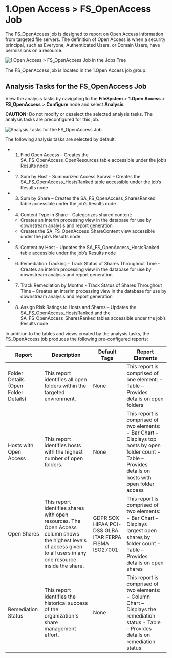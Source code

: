# 1.Open Access > FS_OpenAccess Job

The FS_OpenAccess job is designed to report on Open Access information from targeted file servers.
The definition of Open Access is when a security principal, such as Everyone, Authenticated Users,
or Domain Users, have permissions on a resource.

![1.Open Access > FS_OpenAccess Job in the Jobs Tree](/img/product_docs/accessanalyzer/11.6/accessanalyzer/solutions/filesystem/openaccessjobstree.webp)

The FS_OpenAccess job is located in the 1.Open Access job group.

## Analysis Tasks for the FS_OpenAccess Job

View the analysis tasks by navigating to the **FileSystem** > **1.Open Access** >
**FS_OpenAccess** > **Configure** node and select **Analysis**.

**CAUTION:** Do not modify or deselect the selected analysis tasks. The analysis tasks are
preconfigured for this job.

![Analysis Tasks for the FS_OpenAccess Job](/img/product_docs/accessanalyzer/11.6/accessanalyzer/solutions/filesystem/openaccessanalysis.webp)

The following analysis tasks are selected by default:

-   1. Find Open Access – Creates the SA_FS_OpenAccess_OpenResources table accessible under the
       job’s Results node
-   2. Sum by Host - Summarized Access Sprawl – Creates the SA_FS_OpenAccess_HostsRanked table
       accessible under the job’s Results node
-   3. Sum by Share – Creates the SA_FS_OpenAccess_SharesRanked table accessible under the job’s
       Results node
-   4. Content Type in Share - Categorizes shared content:

    - Creates an interim processing view in the database for use by downstream analysis and report
      generation
    - Creates the SA_FS_OpenAccess_ShareContent view accessible under the job’s Results node

-   5. Content by Host – Updates the SA_FS_OpenAccess_HostsRanked table accessible under the job’s
       Results node
-   6. Remediation Tracking - Track Status of Shares Throughout Time – Creates an interim processing
       view in the database for use by downstream analysis and report generation
-   7. Track Remediation by Months - Track Status of Shares Throughout Time – Creates an interim
       processing view in the database for use by downstream analysis and report generation
-   8. Assign Risk Ratings to Hosts and Shares – Updates the SA_FS_OpenAccess_HostsRanked and the
       SA_FS_OpenAccess_SharesRanked tables accessible under the job’s Results node

In addition to the tables and views created by the analysis tasks, the FS_OpenAccess job produces
the following pre-configured reports:

| Report                               | Description                                                                                                                                                           | Default Tags                                          | Report Elements                                                                                                                                             |
| ------------------------------------ | --------------------------------------------------------------------------------------------------------------------------------------------------------------------- | ----------------------------------------------------- | ----------------------------------------------------------------------------------------------------------------------------------------------------------- |
| Folder Details (Open Folder Details) | This report identifies all open folders within the targeted environment.                                                                                              | None                                                  | This report is comprised of one element: - Table – Provides details on open folders                                                                         |
| Hosts with Open Access               | This report identifies hosts with the highest number of open folders.                                                                                                 | None                                                  | This report is comprised of two elements: - Bar Chart – Displays top hosts by open folder count - Table – Provides details on hosts with open folder access |
| Open Shares                          | This report identifies shares with open resources. The Open Access column shows the highest levels of access given to all users in any one resource inside the share. | GDPR SOX HIPAA PCI-DSS GLBA ITAR FERPA FISMA ISO27001 | This report is comprised of two elements: - Bar Chart – Displays largest open shares by folder count - Table – Provides details on open shares              |
| Remediation Status                   | This report identifies the historical success of the organization's share management effort.                                                                          | None                                                  | This report is comprised of two elements: - Column Chart – Displays the remediation status - Table – Provides details on remediation status                 |

